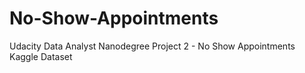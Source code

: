 # No-Show-Appointments
Udacity Data Analyst Nanodegree Project 2 - No Show Appointments Kaggle Dataset
